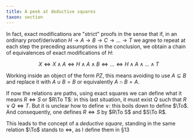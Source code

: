 ```yaml
---
title: A peek at deductive squares
taxon: section
---
```


In fact, exact modifications are "strict" proofs in the sense that if, in an ordinary proof/derivation $H \to A \to B\to C \to\dots\to T$ we agree to repeat at each step the preceding assumptions in the conclusion, we obtain a chain of equivalences of exact modifications of $H$:

$$ X \iff X\land A \iff H\land A\land B \iff \dots \iff H\land A \land\dots\land T $$

Working inside an object of the form $PZ$, this means avoiding to use $A\subseteq B$ and replace it with $A\cup B=B$ or equivalently $A\cap B=A$.

If now the relations are paths, using exact squares we can define what it means $R\iff S$ or $R\To T$: in this last situation, it must exist $Q$ such that $R\lor Q\iff T$. But it is unclear how to define $\lor$: this boils down to define $\To$. And consequently, one defines $R\iff S$ by $R\To S$ and $S\To R$.

This leads to the concept of a *deductive square*, standing in the same relation $\To$ stands to $\iff$, as I define them in §13
